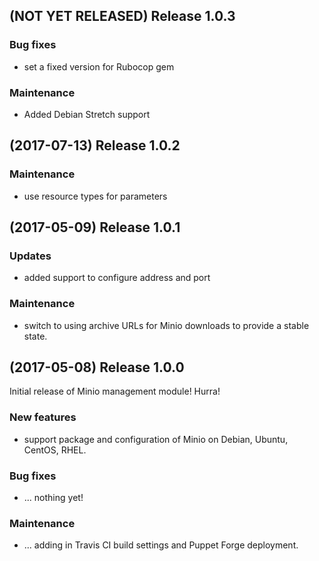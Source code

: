 ## (NOT YET RELEASED) Release 1.0.3

### Bug fixes

*   set a fixed version for Rubocop gem

### Maintenance

*   Added Debian Stretch support

## (2017-07-13) Release 1.0.2

### Maintenance

*   use resource types for parameters

## (2017-05-09) Release 1.0.1

### Updates

*   added support to configure address and port

### Maintenance

*   switch to using archive URLs for Minio downloads to provide a stable state.

## (2017-05-08) Release 1.0.0

Initial release of Minio management module! Hurra!

### New features

*   support package and configuration of Minio on Debian, Ubuntu, CentOS,
    RHEL.

### Bug fixes

*   ... nothing yet!

### Maintenance

*   ... adding in Travis CI build settings and Puppet Forge deployment.
